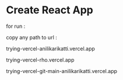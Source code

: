 # Create React App
for run : 

copy any path to url :


trying-vercel-anilikarikatti.vercel.app



trying-vercel-rho.vercel.app




trying-vercel-git-main-anilikarikatti.vercel.app
